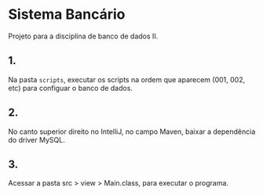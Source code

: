 # Sistema Bancário
Projeto para a disciplina de banco de dados II.

## 1. 
Na pasta `scripts`, executar os scripts na ordem que aparecem (001, 002, etc) para configuar o banco de dados.

## 2. 
No canto superior direito no IntelliJ, no campo Maven, baixar a dependência do driver MySQL.

## 3.
Acessar a pasta src > view > Main.class, para executar o programa.
